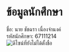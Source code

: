 # ข้อมูลนักศึกษา
ชื่อ: นาย ชัชฉรา เนื่องจำนงค์  
รหัสนักศึกษา: 67111214  
![ดีไซน์ที่ยังไม่ได้ตั้งชื่อ](https://github.com/user-attachments/assets/49397a50-2db1-4b63-a344-8d1ac36f41b7)
